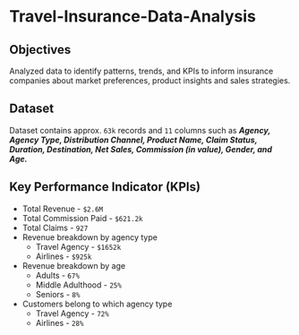 # Travel-Insurance-Data-Analysis

## Objectives 
Analyzed data to identify patterns, trends, and KPIs to inform insurance companies about market preferences, product insights and sales strategies.

## Dataset
Dataset contains approx. `63k` records and `11` columns such as ***Agency, Agency Type, Distribution Channel, Product Name, Claim Status, Duration, Destination, Net Sales, Commission (in value), Gender, and Age.***

## Key Performance Indicator (KPIs)
  - Total Revenue - `$2.6M`
  - Total Commission Paid - `$621.2k`
  - Total Claims - `927`
  - Revenue breakdown by agency type
      - Travel Agency - `$1652k`
      - Airlines - `$925k`
  - Revenue breakdown by age
      - Adults - `67%`
      - Middle Adulthood - `25%`
      - Seniors - `8%`
  - Customers belong to which agency type
      - Travel Agency - `72%`
      - Airlines - `28%`

